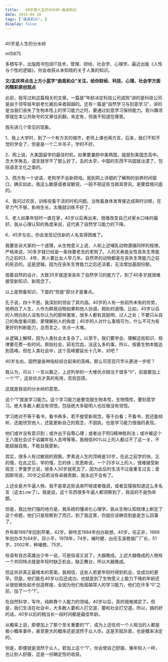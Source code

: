 ```yaml
---
title:   40岁是人生的分水岭-曲高和众
date: 2015-04-18
tags: ["曲高和众", ]
display: false
---
```



## 



40岁是人生的分水岭




m15875




多栖写手，出版图书包括IT技术，管理、财经、社会学、心理学。最近出版《人性与个性的逻辑》，你会收获从未知晓的关于人类的知识。


**文/孟庆祥点击上方小蓝字“曲高和众”关注，给你财经、科技、心理、社会学方面的精彩原创观点**

 

此前，我写过和这篇相关的文章。一篇是“年龄决定科技公司成败”讲的是科技公司是由于领导层年龄老化被后来者超越的。还有一篇是“自然学习与刻意学习”，讲的是当我们丧失了生物本性上的学习能力之时，要通过刻意学习保持能力。若兴趣浓厚就在本公共账号的文章往前翻，肯定有，但我不知道在哪里。

 

我先讲几个常见的现象。

 

1、我上大学时，到了一个有方言的城市，老师上课也用方言。后来，我们不知不觉的学会了，但是是一个二半吊子，学的不好。



2、网上说，大美国留学的最佳时机，如果要兼顾中美两国，就是到美国念高中。念大学再去，语言就学不了那么好了。去的太早，中国的东西不巩固就淡漠了，包括语言文化之类的。



3、西方有一个谚语，老狗学不会新把戏。我到网上详细的了解狗的驯养时间窗口，确实如此，我这么敏感或者说敏锐，一般不把这些当做耳旁风，是要盘根问底的。



4、我问过农民，训练役畜干活的时机问题。当牲畜身体发育接近成熟时训练，在早力气不够，影响生长，太晚就训练不好了。



5、老人如果年轻时一直在家，40岁以后再出来，很难改变自己对家乡口味的偏好。我从心理认知的角度来说，这代表了自然学习能力的下降。



6、45岁左右，你会发现记住新的人名变得困难了。

 

我要告诉大家的一个道理，从生物意义上说，人和上述哺乳动物遵循同样的规律。严格来说，30多岁就已经是一条快要老去的老狗了。人的天寿是女性丧失生育能力之前的3、4年，男人要比女人早几年。自然界的动物都是在丧失生育能力之前的死去的。这是逻辑，因为在丧失生育能力之后还活着，无法增加基因份额。

 

按着自然的设计，大致35岁就逐渐丧失了自然学习的能力了。到了40多岁就很难接受新知识、新观念了。

 

以上是预备知识，下面的“但是”部分才是重点。

 

孔子说，四十不惑。我深刻的领会了其内涵。40岁的人有一些前所未有的优势，他明白了人生，人作为群居动物如果和他人协调，相处的道理。比如，40岁以后的人明白别人没有你认为的那样愚笨，很多人都有其聪明、过人之处；不要只从自己的角度看问题，更理解别人的角度；40岁的人对什么事情可为，什么不可为有更好的判断能力，总而言之，优点一大堆。

 

从逻辑上解释，因为人类社会太复杂了。以至于，我们要学会、理解这些知识、规律要花费一些时间。原始社会，茹毛饮血，没这么多的事。所以，按着生物本能达到高峰。但在人类社会中，这个高峰要延长十几年，对吧？

 

40岁左右，固然是各种指标综合起来的高峰。那么可否百尺竿头更进一步呢？

 

我认为，可以！一言以蔽之，上述列举的一大堆优点相当于很多“0”，前面要加上一个“1”，这些优点才真的有用，否则百搭。

 

这就是我说的分水岭的意思。

 

这个“1”就是学习能力。这个学习能力是要克服生物本性，生物惰性，要刻意学习。绝大多数人都没有领悟，包括绝大多聪明人也压根没有领悟。

 

学习绝对不等于看书，看书再多，若不接受新观念，等于白看；不看书，若还能倾听，还能欣赏他人，还能更新自己的观念，不固执，也是学习能力很强的表现。

 

他们或许没有意识到；或许出于自尊心理；或者出于阿Q精神胜利法；或许被这个王八蛋社会过于谄媚年轻人击垮等等。我相信90%以上的人都过不了这一关，不能超越自我，不能自我更新。

 

其实，很多人有过敏锐的观察。罗素说人生的顶峰是30岁，在此之前学的快，忘的慢，在此之后，学的慢，忘的快；凯恩斯说，一个25岁以上的人，很难接受新观念；罗曼罗兰说，很多人30岁就死去了，因为此后的生活不过是重复过去；爱因斯坦说，30岁之前若没有卓越贡献，就永远不会有了。

 

上述全是大牛逼人物，我不是拿这些话来吓唬或者强调，或者显摆我知道这么多名言（这太Low了）。我是说，这个东西很多牛逼人都洞察到了，我说的不是伪命题。

 

但是，我比他们强的地方是，我系统的懂进化心理学。我从生物认知规律上断定了这个命题，他们只是观察到了而已，到了我这里，你就应该确信到底是怎么回事了。

 

乔布斯1997年回到苹果，42岁。柳传志1984年创办联想，40岁。任正非，1988年创办华为44岁。邓小平，1978年，74岁。褚时健，出任玉溪卷烟厂厂长，51岁。2002年，种褚橙，75岁。

 

俗语有自古英雄出少年一说，可是俗语又说了，大器晚成。上述大器晚成的人物有一个共同特点就是年轻时缺乏机会，缺乏舞台，所以大器晚成。

 

但这并非真正最根本的答案。我相信，这些人若更年轻时得到机会，会成功的更早。但是，他们能在40岁以后还成功，也就是到了生物意义上能力下降的年龄还从很低微处起步创造辉煌，全因为他们有超越常人的学习能力，他们在许多“0”之前，加了一个“1”。

 

在自然科学，写作，纯粹靠个人能力的领域。40岁以后，真的很难搞定了。但是，我们生活在社会中，大多数人要和人打交道，要和社会打交道。所以，搞的好的话，40岁以后的相当长一段时间都是最佳年龄。

 

从概率上说，即便加上了那个至关重要的“1”，成为上述任何一个人相当的人都是极小概率事件，甚至更大的概率还是泯然于众人亦。这是天赋异禀，也是概率决定的。

 

但是，即便就是泯然于众人，若加上这个“1”，你会使自己舒服，像年轻人一样，也让别人舒服，这是一份确定性的收获。
